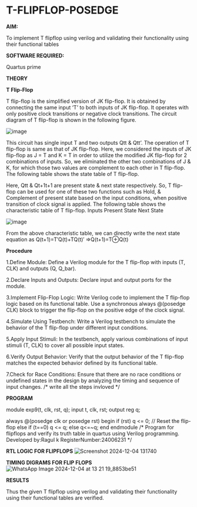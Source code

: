 # T-FLIPFLOP-POSEDGE

**AIM:**

To implement  T flipflop using verilog and validating their functionality using their functional tables

**SOFTWARE REQUIRED:**

Quartus prime

**THEORY**

**T Flip-Flop**

T flip-flop is the simplified version of JK flip-flop. It is obtained by connecting the same input ‘T’ to both inputs of JK flip-flop. It operates with only positive clock transitions or negative clock transitions. The circuit diagram of T flip-flop is shown in the following figure.

![image](https://github.com/naavaneetha/T-FLIPFLOP-POSEDGE/assets/154305477/458a68fe-2d08-4a9d-ac4f-7ae0480ce0bd)

 
This circuit has single input T and two outputs Qtt & Qtt’. The operation of T flip-flop is same as that of JK flip-flop. Here, we considered the inputs of JK flip-flop as J = T and K = T in order to utilize the modified JK flip-flop for 2 combinations of inputs. So, we eliminated the other two combinations of J & K, for which those two values are complement to each other in T flip-flop. The following table shows the state table of T flip-flop.

Here, Qtt & Qt+1t+1 are present state & next state respectively. So, T flip-flop can be used for one of these two functions such as Hold, & Complement of present state based on the input conditions, when positive transition of clock signal is applied. The following table shows the characteristic table of T flip-flop. Inputs Present State Next State

![image](https://github.com/naavaneetha/T-FLIPFLOP-POSEDGE/assets/154305477/cdd7fb32-539f-4b66-bb8d-f305a153c886)

 
From the above characteristic table, we can directly write the next state equation as Q(t+1)=T′Q(t)+TQ(t)′ ⇒Q(t+1)=T⊕Q(t)


**Procedure**

1.Define Module: Define a Verilog module for the T flip-flop with inputs (T, CLK) and outputs (Q, Q_bar).

2.Declare Inputs and Outputs: Declare input and output ports for the module.

3.Implement Flip-Flop Logic: Write Verilog code to implement the T flip-flop logic based on its functional table. Use a synchronous always @(posedge CLK) block to trigger the flip-flop on the positive edge of the clock signal.

4.Simulate Using Testbench: Write a Verilog testbench to simulate the behavior of the T flip-flop under different input conditions.

5.Apply Input Stimuli: In the testbench, apply various combinations of input stimuli (T, CLK) to cover all possible input states.

6.Verify Output Behavior: Verify that the output behavior of the T flip-flop matches the expected behavior defined by its functional table.

7.Check for Race Conditions: Ensure that there are no race conditions or undefined states in the design by analyzing the timing and sequence of input changes.
/* write all the steps invloved */

**PROGRAM**

 module exp9(t, clk, rst, q);
   input t, clk, rst;
   output reg q;
 
   always @(posedge clk or posedge rst) 
 begin
     if (rst)
       q <= 0; // Reset the flip-flop
     else if (t==0)
       q <= q; 
      else
         q<=~q;
   end
 endmodule
/* Program for flipflops and verify its truth table in quartus using Verilog programming. 
Developed by:Ragul k
RegisterNumber:24006231
*/

**RTL LOGIC FOR FLIPFLOPS**
![Screenshot 2024-12-04 131740](https://github.com/user-attachments/assets/aeb3eaed-6fd4-48af-abca-ef89610e310e)

**TIMING DIGRAMS FOR FLIP FLOPS**
![WhatsApp Image 2024-12-04 at 13 21 19_8853be51](https://github.com/user-attachments/assets/9935c36d-c2c5-404c-92c7-d3ec1c1479ac)

**RESULTS**

Thus the given T flipflop using verilog and validating their functionality using their functional tables are verified.
